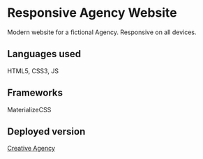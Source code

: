 # Responsive Agency Website

Modern website for a fictional Agency. Responsive on all devices.

## Languages used

HTML5, CSS3, JS

## Frameworks

MaterializeCSS

## Deployed version

[Creative Agency](https://bhajko.github.io/Agency-website/)
